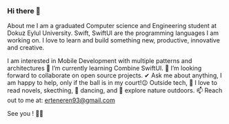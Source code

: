 ### Hi there 👋
 About me
I am a graduated Computer science and Engineering student at Dokuz Eylul University. Swift, SwiftUI are the programming languages I am working on. I love to learn and build something new, productive, innovative and creative. 

I am interested in Mobile Development with multiple patterns and architectures
 🌱 I’m currently learning Combine SwiftUI.
👯 I’m looking forward to collaborate on open source projects.
✔ Ask me about anything, I am happy to help, only if the ball is in my court!😉
Outside tech, 📖 I love to read novels, skecthing, 🎵 dancing, and 🌴 explore nature outdoors.
📫 Reach out to me at: erteneren93@gmail.com

See you ! :wave::wave:
<!--
**erenerten93/erenerten93** is a ✨ _special_ ✨ repository because its `README.md` (this file) appears on your GitHub profile.

Here are some ideas to get you started:

- 🔭 I’m currently working on ...
- 🌱 I’m currently learning ...
- 👯 I’m looking to collaborate on ...
- 🤔 I’m looking for help with ...
- 💬 Ask me about ...
- 📫 How to reach me: ...
- 😄 Pronouns: ...
- ⚡ Fun fact: ...
-->
